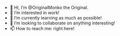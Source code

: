 - 👋 Hi, I’m @OriginalMonko the Original.
- 👀 I’m interested in work!
- 🌱 I’m currently learning as much as possible!
- 💞️ I’m looking to collaborate on anything interesting!
- 📫 How to reach me: right here!
